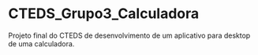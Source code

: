 # CTEDS_Grupo3_Calculadora
 Projeto final do CTEDS de desenvolvimento de um aplicativo para desktop de uma calculadora.
